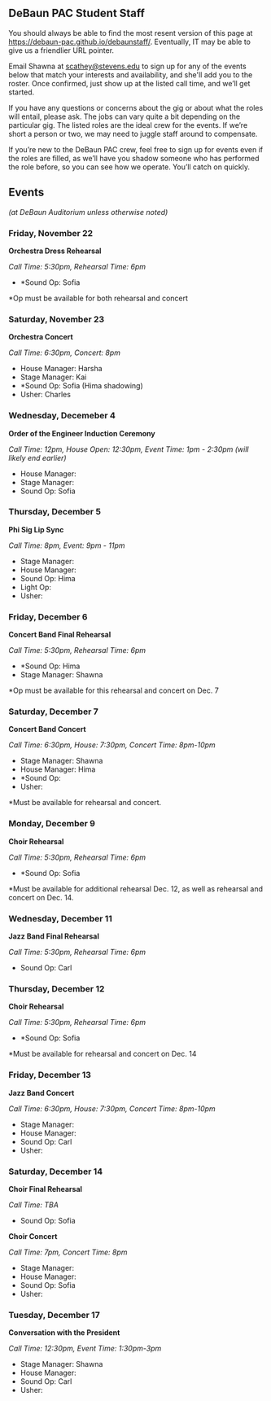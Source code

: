 ## DeBaun PAC Student Staff

You should always be able to find the most resent version of this page at <https://debaun-pac.github.io/debaunstaff/>. Eventually, IT may be able to give us a friendlier URL pointer.

Email Shawna at <scathey@stevens.edu>  to sign up for any of the events below that match your interests and availability, and she'll add you to the roster. Once confirmed, just show up at the listed call time, and we’ll get started.

If you have any questions or concerns about the gig or about what the roles will entail, please ask. The jobs can vary quite a bit depending on the particular gig. The listed roles are the ideal crew for the events. If we’re short a person or two, we may need to juggle staff around to compensate.

If you’re new to the DeBaun PAC crew, feel free to sign up for events even if the roles are filled, as we’ll have you shadow someone who has performed the role before, so you can see how we operate. You’ll catch on quickly.


## Events
*(at DeBaun Auditorium unless otherwise noted)*


### Friday, November 22
**Orchestra Dress Rehearsal**

_Call Time: 5:30pm, Rehearsal Time: 6pm_

- *Sound Op: Sofia

*Op must be available for both rehearsal and concert 

### Saturday, November 23
**Orchestra Concert**

_Call Time: 6:30pm, Concert: 8pm_

- House Manager: Harsha
- Stage Manager: Kai
- *Sound Op: Sofia (Hima shadowing)
- Usher: Charles

### Wednesday, Decemeber 4
**Order of the Engineer Induction Ceremony**

_Call Time: 12pm, House Open: 12:30pm, Event Time: 1pm - 2:30pm (will likely end earlier)_

- House Manager:
- Stage Manager:
- Sound Op: Sofia

### Thursday, December 5
**Phi Sig Lip Sync**

_Call Time: 8pm, Event: 9pm - 11pm_

- Stage Manager:
- House Manager:
- Sound Op: Hima
- Light Op:
- Usher:

### Friday, December 6
**Concert Band Final Rehearsal**

_Call Time: 5:30pm, Rehearsal Time: 6pm_

- *Sound Op: Hima
- Stage Manager: Shawna

*Op must be available for this rehearsal and concert on Dec. 7 

### Saturday, December 7
**Concert Band Concert**

_Call Time: 6:30pm, House: 7:30pm, Concert Time: 8pm-10pm_

- Stage Manager: Shawna
- House Manager: Hima
- *Sound Op:
- Usher:

*Must be available for rehearsal and concert.

### Monday, December 9
**Choir Rehearsal**

_Call Time: 5:30pm, Rehearsal Time: 6pm_

- *Sound Op: Sofia

*Must be available for additional rehearsal Dec. 12, as well as rehearsal and concert on Dec. 14.

### Wednesday, December 11
**Jazz Band Final Rehearsal**

_Call Time: 5:30pm, Rehearsal Time: 6pm_

- Sound Op: Carl

### Thursday, December 12
**Choir Rehearsal**

_Call Time: 5:30pm, Rehearsal Time: 6pm_

- *Sound Op: Sofia

*Must be available for rehearsal and concert on Dec. 14

### Friday, December 13
**Jazz Band Concert**

_Call Time: 6:30pm, House: 7:30pm, Concert Time: 8pm-10pm_

- Stage Manager:
- House Manager:
- Sound Op: Carl
- Usher:

### Saturday, December 14
**Choir Final Rehearsal**

_Call Time: TBA_

- Sound Op: Sofia


**Choir Concert**

_Call Time: 7pm, Concert Time: 8pm_

- Stage Manager:
- House Manager:
- Sound Op: Sofia
- Usher:

### Tuesday, December 17
**Conversation with the President**

_Call Time: 12:30pm, Event Time: 1:30pm-3pm_

- Stage Manager: Shawna
- House Manager:
- Sound Op: Carl
- Usher: 





